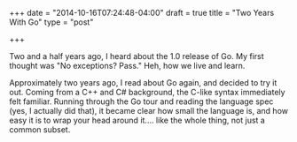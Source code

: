 +++
date = "2014-10-16T07:24:48-04:00"
draft = true
title = "Two Years With Go"
type = "post"

+++

Two and a half years ago, I heard about the 1.0 release of Go.  My first thought was "No exceptions?  Pass."  Heh, how we live and learn.

Approximately two years ago, I read about Go again, and decided to try it out. Coming from a C++ and C# background, the C-like syntax immediately felt familiar.  Running through the Go tour and reading the language spec (yes, I actually did that), it became clear how small the language is, and how easy it is to wrap your head around it.... like the whole thing, not just a common subset.

